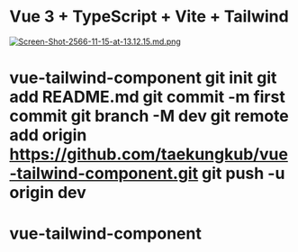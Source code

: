# Vue 3 + TypeScript + Vite + Tailwind

[![Screen-Shot-2566-11-15-at-13.12.15.md.png](https://img2.pic.in.th/pic/Screen-Shot-2566-11-15-at-13.12.15.md.png)](https://pic.in.th/image/T0kaWK)
# vue-tailwind-component git init git add README.md git commit -m first commit git branch -M dev git remote add origin https://github.com/taekungkub/vue-tailwind-component.git git push -u origin dev
# vue-tailwind-component
